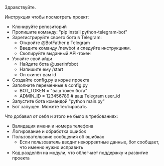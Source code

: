 Здравствуйте.

Инструкция чтобы посмотреть проект:

- Клонируйте репозиторий
- Пропишите команду: "pip install python-telegram-bot"
- Зарегистрируйте своего бота в Telegram:
    - Откройте @BotFather в Telegram
    - Введите команду /newbot и следуйте инструкциям.
    - Скопируйте выданный API-токен
- Узнайте свой айди
    - Найдите бота @userinfobot
    - Напишите ему /start
    - Он скинет вам id
- Создайте config.py в корне проекта
- Заполните переменные в config.py
    - BOT_TOKEN = "ваш токен бота"
    - ADMIN_ID = 123456789 # ваш Telegram user_id
- Запустите бота командой "python main.py"
- Бот запущен. Можете тестировать

Что добавил от себя и этого не было в требованиях:

- Валидация имени и номера телефона
- Логирование и обработка ошибок
- Пользовательские сообщения об ошибках
    - Если пользователь вводит некорректные данные, бот сообщает, что именно нужно исправить
- Код разделён на модули, что облегчает поддержку и развитие проекта